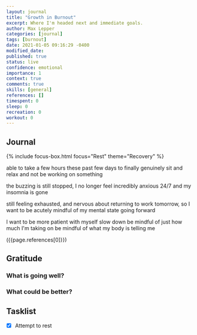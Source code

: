 ```yaml
---
layout: journal
title: "Growth in Burnout"
excerpt: Where I'm headed next and immediate goals.
author: Max Lepper
categories: [journal]
tags: [burnout]
date: 2021-01-05 09:16:29 -0400
modified_date:
published: true
status: live
confidence: emotional
importance: 1
context: true
comments: true
skills: [general]
references: []
timespent: 0
sleep: 0
recreation: 0
workout: 0
---
```


## Journal

{% include focus-box.html focus="Rest" theme="Recovery" %}

able to take a few hours these past few days to finally genuinely sit and relax and not be working on something

the buzzing is still stopped, I no longer feel incredibly anxious 24/7 and my insomnia is gone

still feeling exhausted, and nervous about returning to work tomorrow, so I want to be acutely mindful of my mental state going forward

I want to be more patient with myself
slow down
be mindful of just how much I'm taking on
be mindful of what my body is telling me

({{page.references[0]}})

## Gratitude

### What is going well?



### What could be better?



## Tasklist

- [x] Attempt to rest
